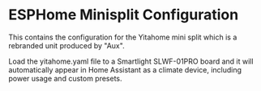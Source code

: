 # ESPHome Minisplit Configuration

This contains the configuration for the Yitahome mini split which is a rebranded unit produced by "Aux".

Load the yitahome.yaml file to a Smartlight SLWF-01PRO board and it will automatically appear in Home Assistant as a climate device, including power usage and custom presets.
